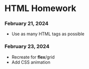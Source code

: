 # HTML Homework

### February 21, 2024

- Use as many HTML tags as possible

### February 23, 2024

- Recreate for **flex**/grid
- Add CSS animation

